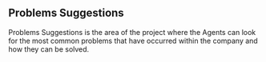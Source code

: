 
## Problems Suggestions

Problems Suggestions is the area of the project where the Agents can look for the most common problems that have occurred within the company and how they can be solved.
